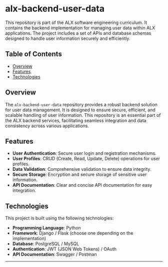 
# alx-backend-user-data

This repository is part of the ALX software engineering curriculum. It contains the backend implementation for managing user data within ALX applications. The project includes a set of APIs and database schemas designed to handle user information securely and efficiently.

## Table of Contents

- [Overview](#overview)
- [Features](#features)
- [Technologies](#technologies)

## Overview

The `alx-backend-user-data` repository provides a robust backend solution for user data management. It is designed to ensure secure, efficient, and scalable handling of user information. This repository is an essential part of the ALX backend services, facilitating seamless integration and data consistency across various applications.

## Features

- **User Authentication**: Secure user login and registration mechanisms.
- **User Profiles**: CRUD (Create, Read, Update, Delete) operations for user profiles.
- **Data Validation**: Comprehensive validation to ensure data integrity.
- **Secure Storage**: Encryption and secure storage of sensitive user information.
- **API Documentation**: Clear and concise API documentation for easy integration.

## Technologies

This project is built using the following technologies:

- **Programming Language**: Python
- **Framework**: Django / Flask (choose one depending on the implementation)
- **Database**: PostgreSQL / MySQL
- **Authentication**: JWT (JSON Web Tokens) / OAuth
- **API Documentation**: Swagger / Postman

---


